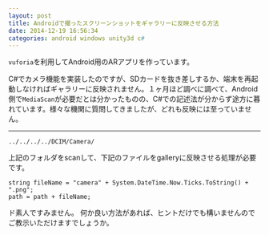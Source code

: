 ```yaml
---
layout: post
title: Androidで撮ったスクリーンショットをギャラリーに反映させる方法
date: 2014-12-19 16:56:34
categories: android windows unity3d c#
---
```

<!-- {% raw %} -->
<p><code>vuforia</code>を利用してAndroid用のARアプリを作っています。</p>

<p>C#でカメラ機能を実装したのですが、SDカードを抜き差しするか、端末を再起動しなければギャラリーに反映されません。１ヶ月ほど調べに調べて、Android側で<code>MediaScan</code>が必要だとは分かったものの、C#での記述法が分からず途方に暮れています。様々な機関に質問してきましたが、どれも反映には至っていません。</p>

<hr>

<pre><code>../../../../DCIM/Camera/
</code></pre>

<p>上記のフォルダをscanして、下記のファイルをgalleryに反映させる処理が必要です。</p>

<pre><code>string fileName = "camera" + System.DateTime.Now.Ticks.ToString() + ".png";
path = path + fileName;
</code></pre>

<p>ド素人ですみません。
何か良い方法があれば、ヒントだけでも構いませんので
ご教示いただけますでしょうか。</p>
<!-- {% endraw %} -->
